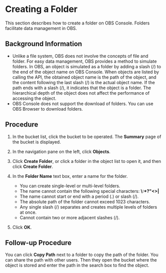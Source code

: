 # Creating a Folder<a name="obs_03_0316"></a>

This section describes how to create a folder on OBS Console. Folders facilitate data management in OBS.

## Background Information<a name="section53108166"></a>

-   Unlike a file system, OBS does not involve the concepts of file and folder. For easy data management, OBS provides a method to simulate folders. In OBS, an object is simulated as a folder by adding a slash \(/\) to the end of the object name on OBS Console. When objects are listed by calling the API, the obtained object name is the path of the object, and the content following the last slash \(/\) is the actual object name. If the path ends with a slash \(/\), it indicates that the object is a folder. The hierarchical depth of the object does not affect the performance of accessing the object.
-   OBS Console does not support the download of folders. You can use OBS Browser to download folders.

## Procedure<a name="section8211449"></a>

1.  In the bucket list, click the bucket to be operated. The  **Summary**  page of the bucket is displayed.
2.  In the navigation pane on the left, click  **Objects**.
3.  Click  **Create Folder**, or click a folder in the object list to open it, and then click  **Create Folder**.
4.  In the  **Folder Name**  text box, enter a name for the folder.
    -   You can create single-level or multi-level folders.
    -   The name cannot contain the following special characters:  **\\:\*?"<\>|**
    -   The name cannot start or end with a period \(.\) or slash \(/\).
    -   The absolute path of the folder cannot exceed 1023 characters.
    -   Any single slash \(/\) separates and creates multiple levels of folders at once.
    -   Cannot contain two or more adjacent slashes \(/\).

5.  Click  **OK**.

## Follow-up Procedure<a name="section184966221382"></a>

You can click  **Copy Path**  next to a folder to copy the path of the folder. You can share the path with other users. Then they open the bucket where the object is stored and enter the path in the search box to find the object.

